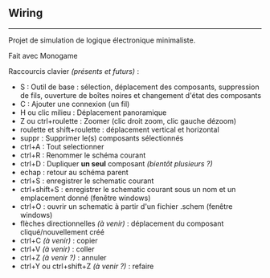 ## Wiring

---

Projet de simulation de logique électronique minimaliste.

Fait avec Monogame


Raccourcis clavier *(présents et futurs)* :
* S : Outil de base : sélection, déplacement des composants, suppression de fils, ouverture de boîtes noires et changement d'état des composants
* C : Ajouter une connexion (un fil)
* H ou clic milieu : Déplacement panoramique
* Z ou ctrl+roulette : Zoomer (clic droit zoom, clic gauche dézoom)
* roulette et shift+roulette : déplacement vertical et horizontal
* suppr : Supprimer le(s) composants sélectionnés
* ctrl+A : Tout selectionner
* ctrl+R : Renommer le schéma courant
* ctrl+D : Dupliquer **un seul** composant *(bientôt plusieurs ?)*
* echap : retour au schéma parent
* ctrl+S : enregistrer le schematic courant
* ctrl+shift+S : enregistrer le schematic courant sous un nom et un emplacement donné (fenêtre windows)
* ctrl+O : ouvrir un schematic à partir d'un fichier .schem (fenêtre windows)
* flèches directionnelles *(à venir)* : déplacement du composant cliqué/nouvellement créé
* ctrl+C *(à venir)* : copier
* ctrl+V *(à venir)* : coller
* ctrl+Z *(à venir ?)* : annuler
* ctrl+Y ou ctrl+shift+Z *(à venir ?)* : refaire
